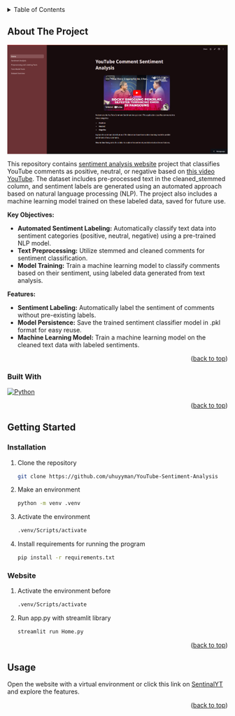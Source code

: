 <!-- TABLE OF CONTENTS -->
<details>
  <summary>Table of Contents</summary>
  <ol>
    <li>
      <a href="#about-the-project">About The Project</a>
      <ul>
        <li><a href="#built-with">Built With</a></li>
      </ul>
    </li>
    <li>
      <a href="#getting-started">Getting Started</a>
      <ul>
        <li><a href="#installation">Prerequisites</a></li>
        <li><a href="#website">Installation</a></li>
      </ul>
    </li>
    <li><a href="#usage">Usage</a></li>
  </ol>
</details>

<!-- ABOUT THE PROJECT -->
## About The Project

<img align="center" src="./image/screenshot-3.png">

This repository contains <a href="https://youtubesam.streamlit.app">sentiment analysis website</a> project that classifies YouTube comments as positive, neutral, or negative based on <a href="https://youtu.be/4F2oOGDyWeY?si=5hR086mBiEeH2ktM">this video YouTube</a>. The dataset includes pre-processed text in the cleaned_stemmed column, and sentiment labels are generated using an automated approach based on natural language processing (NLP). The project also includes a machine learning model trained on these labeled data, saved for future use.

<b>Key Objectives:</b>
* <b>Automated Sentiment Labeling:</b> Automatically classify text data into sentiment categories (positive, neutral, negative) using a pre-trained NLP model.
* <b>Text Preprocessing:</b> Utilize stemmed and cleaned comments for sentiment classification.
* <b>Model Training:</b> Train a machine learning model to classify comments based on their sentiment, using labeled data generated from text analysis.

<b>Features:</b>
* <b>Sentiment Labeling:</b> Automatically label the sentiment of comments without pre-existing labels.
* <b>Model Persistence:</b> Save the trained sentiment classifier model in .pkl format for easy reuse.
* <b>Machine Learning Model:</b> Train a machine learning model on the cleaned text data with labeled sentiments.

<p align="right">(<a href="#about-the-project">back to top</a>)</p>

### Built With

[![Python][Python]][Python-url]

<p align="right">(<a href="#about-the-project">back to top</a>)</p>

<!-- GETTING STARTED -->
## Getting Started

### Installation

1. Clone the repository
   ```bash
   git clone https://github.com/uhuyyman/YouTube-Sentiment-Analysis
   ```
2. Make an environment
   ```bash
   python -m venv .venv
   ```
3. Activate the environment
   ```bash
   .venv/Scripts/activate
   ```
4. Install requirements for running the program
   ```bash
   pip install -r requirements.txt
   ```

### Website

1. Activate the environment before
   ```bash
   .venv/Scripts/activate
   ```
2. Run app.py with streamlit library
   ```bash
   streamlit run Home.py
   ```

<p align="right">(<a href="#about-the-project">back to top</a>)</p>

<!-- USAGE EXAMPLES -->
## Usage

Open the website with a virtual environment or click this link on <a href="https://youtubesam.streamlit.app">SentinalYT</a> and explore the features.

<p align="right">(<a href="#about-the-project">back to top</a>)</p>

[Python]: https://img.shields.io/badge/python-3670A0?style=for-the-badge&logo=python&logoColor=ffdd54
[Python-url]: https://www.python.org 